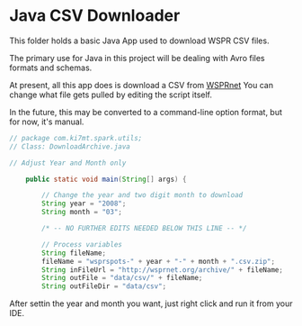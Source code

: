 # Java CSV Downloader

This folder holds a basic Java App used to download WSPR CSV files.

The primary use for Java in this project will be dealing with Avro
files formats and schemas.

At present, all this app does is download a CSV from [WSPRnet][]
You can change what file gets pulled by editing the script itself.

In the future, this may be converted to a command-line option
format, but for now, it's manual.

```java
// package com.ki7mt.spark.utils;
// Class: DownloadArchive.java

// Adjust Year and Month only

    public static void main(String[] args) {

        // Change the year and two digit month to download
        String year = "2008";
        String month = "03";

        /* -- NO FURTHER EDITS NEEDED BELOW THIS LINE -- */

        // Process variables
        String fileName;
        fileName = "wsprspots-" + year + "-" + month + ".csv.zip";
        String inFileUrl = "http://wsprnet.org/archive/" + fileName;
        String outFile = "data/csv/" + fileName;
        String outFileDir = "data/csv";
```

After settin the year and month you want, just right click and run
it from your IDE.

[WSPRnet]: http://www.wsprnet.org/drupal/downloads